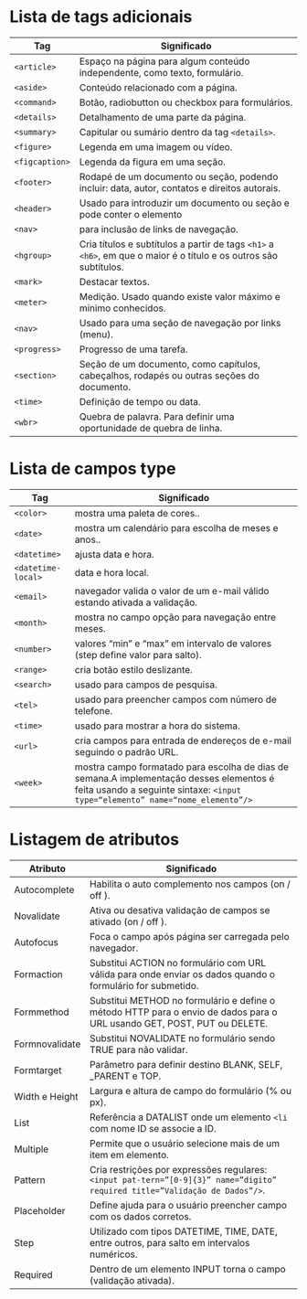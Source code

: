 
# Lista de tags adicionais

| Tag | Significado |
| ------ | ------ |
| `<article>` |Espaço na página para algum conteúdo independente, como texto, formulário.|
| `<aside>` | Conteúdo relacionado com a página. |
| `<command>`| Botão, radiobutton ou checkbox para formulários. |
|`<details>` | Detalhamento de uma parte da página. |
| `<summary>` | Capitular ou sumário dentro da tag `<details>`. |
| `<figure>` | Legenda em uma imagem ou vídeo. |
| `<figcaption>` | Legenda da figura em uma seção. |
| `<footer>` | Rodapé de um documento ou seção, podendo incluir: data, autor, contatos e direitos autorais. |
| `<header>` |Usado para introduzir um documento ou seção e pode conter o elemento |
| `<nav>` | para inclusão de links de navegação. |
| `<hgroup>` | Cria títulos e subtítulos a partir de tags `<h1>` a `<h6>`, em que o maior é o título e os outros são subtítulos. |
| `<mark>` | Destacar textos. |
| `<meter>` | Medição. Usado quando existe valor máximo e mínimo conhecidos. |
| `<nav>` | Usado para uma seção de navegação por links (menu). |
| `<progress>` | Progresso de uma tarefa. |
| `<section>` | Seção de um documento, como capítulos, cabeçalhos, rodapés ou outras seções do documento. |
| `<time>` | Definição de tempo ou data. |
| `<wbr>` | Quebra de palavra. Para definir uma oportunidade de quebra de linha. |

# Lista de campos type

| Tag | Significado |
| ------ | ------ |
| `<color>` |mostra uma paleta de cores..|
| `<date>` | mostra um calendário para escolha de meses e anos.. |
| `<datetime>`|  ajusta data e hora. |
|`<datetime-local>` | data e hora local. |
| `<email>` | navegador valida o valor de um e-mail válido estando ativada a validação. |
| `<month>` |    mostra no campo opção para navegação entre meses. |
| `<number>` | valores “min” e “max” em intervalo de valores (step define valor para salto). |
| `<range>` |   cria botão estilo deslizante.|
| `<search>` |  usado para campos de pesquisa. |
| `<tel>` |   usado para preencher campos com número de telefone. |
| `<time>` | usado para mostrar a hora do sistema. |
| `<url>` |   cria campos para entrada de endereços de e-mail seguindo o padrão URL. |
| `<week>` | mostra campo formatado para escolha de dias de semana.A implementação desses elementos é feita usando a seguinte sintaxe: `<input type=“elemento” name=“nome_elemento”/>` |

# Listagem de atributos


| Atributo | Significado |
| ------ | ------ |
| Autocomplete |    Habilita o auto complemento nos campos (on / off ). |
| Novalidate |      Ativa ou desativa validação de campos se ativado (on / off ). |
| Autofocus  |     Foca o campo após página ser carregada pelo navegador. |
| Formaction  |    Substitui ACTION no formulário com URL válida para onde enviar os dados quando o formulário for submetido. |
| Formmethod  |    Substitui METHOD no formulário e define o método HTTP para o envio de dados para o URL usando GET, POST, PUT ou DELETE. |
| Formnovalidate |      Substitui NOVALIDATE no formulário sendo TRUE para não validar. |
| Formtarget |         Parâmetro para definir destino BLANK, SELF, _PARENT e TOP. |
| Width e Height |      Largura e altura de campo do formulário (% ou px). |
| List  |      Referência a DATALIST onde um elemento `<li` com nome ID se associe a ID. |   
| Multiple |        Permite que o usuário selecione mais de um item em elemento. |
| Pattern |    Cria restrições por expressões regulares: `<input pat-tern=”[0-9]{3}” name=”digito” required title=”Validação de Dados”/>`. |
|  Placeholder |     Define ajuda para o usuário preencher campo com os dados corretos. |
|   Step    |    Utilizado com tipos DATETIME, TIME, DATE, entre outros, para salto em intervalos numéricos. |
|  Required  |      Dentro de um elemento INPUT torna o campo (validação ativada). |
        
            
        
              
        
             
        
             
        
           
        
           
        
           
        
               
